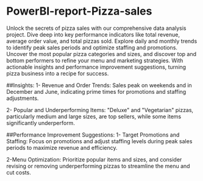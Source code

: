 # PowerBI-report-Pizza-sales
Unlock the secrets of pizza sales with our comprehensive data analysis project. Dive deep into key performance indicators like total revenue, average order value, and total pizzas sold. Explore daily and monthly trends to identify peak sales periods and optimize staffing and promotions. Uncover the most popular pizza categories and sizes, and discover top and bottom performers to refine your menu and marketing strategies. With actionable insights and performance improvement suggestions, turning pizza business into a recipe for success.

##Insights:
1- Revenue and Order Trends: 
   Sales peak on weekends and in December and June, indicating prime times for promotions and staffing adjustments.

2- Popular and Underperforming Items: "Deluxe" and "Vegetarian" pizzas, particularly medium and large sizes, are top sellers, while some items significantly underperform.

##Performance Improvement Suggestions:
1- Target Promotions and Staffing: Focus on promotions and adjust staffing levels during peak sales periods to maximize revenue and efficiency.

2-Menu Optimization: Prioritize popular items and sizes, and consider revising or removing underperforming pizzas to streamline the menu and cut costs.
